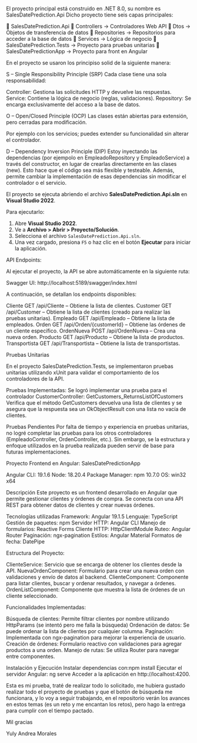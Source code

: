 El proyecto principal está construido en .NET 8.0, su nombre es SalesDatePrediction.Api
Dicho proyecto tiene seis capas principales:

📂 SalesDatePrediction.Api
  📂 Controllers          			-> Controladores Web API 
  📂 Dtos                 			-> Objetos de transferencia de datos 
  📂 Repositories         			-> Repositorios para acceder a la base de datos
  📂 Services             			-> Lógica de negocio
  📂 SalesDatePrediction.Tests        	-> Proyecto para pruebas unitarias
  📂 SalesDatePredictionApp        	-> Proyecto para front en Angular

En el proyecto se usaron los principiso solid de la siguiente manera: 

S – Single Responsibility Principle (SRP)
Cada clase tiene una sola responsabilidad:

Controller: Gestiona las solicitudes HTTP y devuelve las respuestas.
Service: Contiene la lógica de negocio (reglas, validaciones).
Repository: Se encarga exclusivamente del acceso a la base de datos.


O – Open/Closed Principle (OCP)
Las clases están abiertas para extensión, pero cerradas para modificación.

Por ejemplo con los servicios; puedes extender su funcionalidad sin alterar el controlador.

D – Dependency Inversion Principle (DIP)
Estoy inyectando las dependencias (por ejempolo en EmpleadoRepository y EmpleadoService) a través del constructor, en lugar de crearlas directamente en las clases (new).
Esto hace que el código sea más flexible y testeable. Además, permite cambiar la implementación de esas dependencias sin modificar el controlador o el servicio.

El proyecto se ejecuta abriendo el archivo **SalesDatePrediction.Api.sln** en **Visual Studio 2022**.  

Para ejecutarlo:  
1. Abre **Visual Studio 2022**.  
2. Ve a **Archivo > Abrir > Proyecto/Solución**.  
3. Selecciona el archivo `SalesDatePrediction.Api.sln`.  
4. Una vez cargado, presiona `F5` o haz clic en el botón **Ejecutar** para iniciar la aplicación.  

API Endpoints: 

Al ejecutar el proyecto, la API se abre automáticamente en la siguiente ruta:

Swagger UI: http://localhost:5189/swagger/index.html

A continuación, se detallan los endpoints disponibles:

Cliente
GET /api/Cliente – Obtiene la lista de clientes.
Customer
GET /api/Customer – Obtiene la lista de clientes (creado para realizar las pruebas unitarias).
Empleado
GET /api/Empleado – Obtiene la lista de empleados.
Orden
GET /api/Orden/{customerId} – Obtiene las órdenes de un cliente específico.
OrdenNueva
POST /api/OrdenNueva – Crea una nueva orden.
Producto
GET /api/Producto – Obtiene la lista de productos.
Transportista
GET /api/Transportista – Obtiene la lista de transportistas.

Pruebas Unitarias

En el proyecto SalesDatePrediction.Tests, se implementaron pruebas unitarias utilizando xUnit para validar el comportamiento de los controladores de la API.

Pruebas Implementadas:
Se logró implementar una prueba para el controlador CustomerController:
GetCustomers_ReturnsListOfCustomers
Verifica que el método GetCustomers devuelva una lista de clientes y se asegura que la respuesta sea un OkObjectResult con una lista no vacía de clientes.

Pruebas Pendientes
Por falta de tiempo y experiencia en pruebas unitarias, no logré completar las pruebas para los otros controladores (EmpleadoController, OrdenController, etc.). Sin embargo, se la estructura y enfoque utilizados en la prueba realizada pueden servir de base para futuras implementaciones.


Proyecto Frontend en Angular: SalesDatePredictionApp

Angular CLI: 19.1.6
Node: 18.20.4
Package Manager: npm 10.7.0
OS: win32 x64

Descripción
Este proyecto es un frontend desarrollado en Angular que permite gestionar clientes y órdenes de compra. Se conecta con una API REST para obtener datos de clientes y crear nuevas órdenes.

Tecnologías utilizadas
Framework: Angular 19.1.5
Lenguaje: TypeScript
Gestión de paquetes: npm
Servidor HTTP: Angular CLI
Manejo de formularios: Reactive Forms
Cliente HTTP: HttpClientModule
Ruteo: Angular Router
Paginación: ngx-pagination
Estilos: Angular Material
Formatos de fecha: DatePipe

Estructura del Proyecto:

ClienteService: Servicio que se encarga de obtener los clientes desde la API.
NuevaOrdenComponent: Formulario para crear una nueva orden con validaciones y envío de datos al backend.
ClienteComponent: Componente para listar clientes, buscar y ordenar resultados, y navegar a órdenes.
OrdenListComponent: Componente que muestra la lista de órdenes de un cliente seleccionado.

Funcionalidades Implementadas:

Búsqueda de clientes: Permite filtrar clientes por nombre utilizando HttpParams (se intentó pero me falla la búsqueda)
Ordenación de datos: Se puede ordenar la lista de clientes por cualquier columna.
Paginación: Implementada con ngx-pagination para mejorar la experiencia de usuario.
Creación de órdenes: Formulario reactivo con validaciones para agregar productos a una orden.
Manejo de rutas: Se utiliza Router para navegar entre componentes.

Instalación y Ejecución
Instalar dependencias con:npm install
Ejecutar el servidor Angular: ng serve
Acceder a la aplicación en http://localhost:4200.


Esta es mi prueba, traté de realizar todo lo solicitado, me hubiera gustado realizar todo el proyecto de pruebas y que el botón de búsqueda me funcionara, y lo voy a seguir trabajando, en el repositorio verán los avances en estos temas (es un reto y me encantan los retos), pero hago la entrega para cumplir con el tiempo pactado. 


Mil gracias

Yuly Andrea Morales

